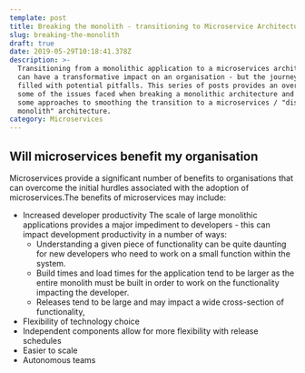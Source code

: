 ```yaml
---
template: post
title: Breaking the monolith - transitioning to Microservice Architectures
slug: breaking-the-monolith
draft: true
date: 2019-05-29T10:18:41.378Z
description: >-
  Transitioning from a monolithic application to a microservices architecture
  can have a transformative impact on an organisation - but the journey is
  filled with potential pitfalls. This series of posts provides an overview of
  some of the issues faced when breaking a monolithic architecture and discusses
  some approaches to smoothing the transition to a microservices / "distributed
  monolith" architecture.
category: Microservices
---
```

## Will microservices benefit my organisation

Microservices provide a significant number of benefits to organisations that can overcome the initial hurdles associated with the adoption of microservices.The benefits of microservices may include:

* Increased developer productivity The scale of large monolithic applications provides a major impediment to developers - this can impact development productivity in a number of ways:
  * Understanding a given piece of functionality can be quite daunting for new developers who need to work on a small function within the system.
  * Build times and load times for the application tend to be larger as the entire monolith must be built in order to work on the functionality impacting the developer.
  * Releases tend to be large and may impact a wide cross-section of functionality,
* Flexibility of technology choice
* Independent components allow for more flexibility with release schedules
* Easier to scale
* Autonomous teams
